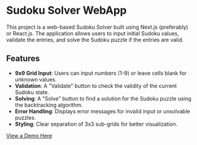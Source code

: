 # Sudoku Solver WebApp

This project is a web-based Sudoku Solver built using Next.js (preferably) or React.js. The application allows users to input initial Sudoku values, validate the entries, and solve the Sudoku puzzle if the entries are valid.

## Features

- **9x9 Grid Input**: Users can input numbers (1-9) or leave cells blank for unknown values.
- **Validation**: A "Validate" button to check the validity of the current Sudoku state.
- **Solving**: A "Solve" button to find a solution for the Sudoku puzzle using the backtracking algorithm.
- **Error Handling**: Displays error messages for invalid input or unsolvable puzzles.
- **Styling**: Clear separation of 3x3 sub-grids for better visualization.

[View a Demo Here](https://sonali-internship-sudoko-project.netlify.app/)

